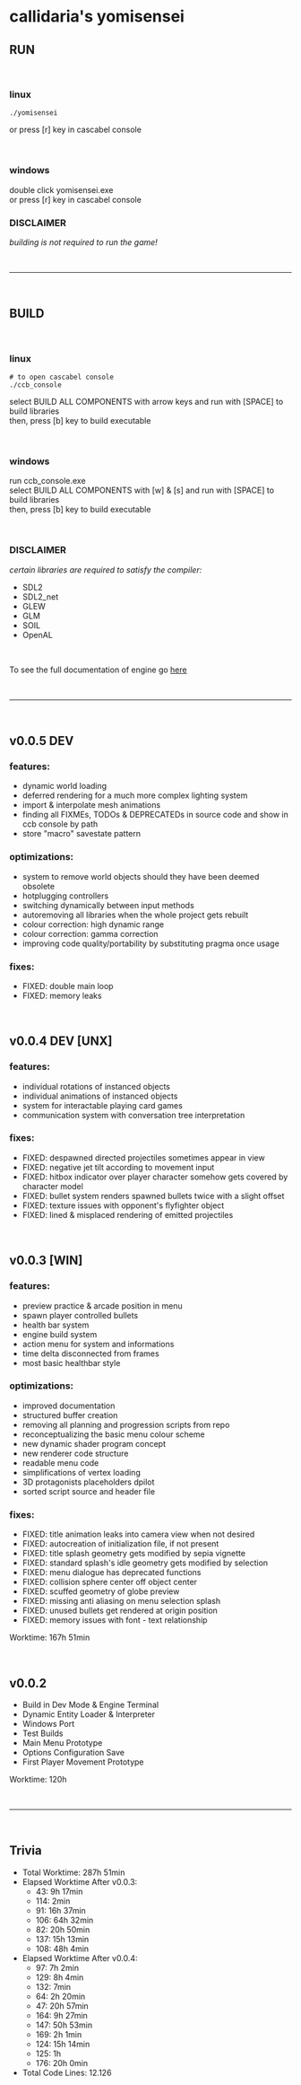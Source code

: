 # callidaria's yomisensei

## RUN

<br>

### linux
```
./yomisensei
```
or press [r] key in cascabel console

<br>

### windows
double click yomisensei.exe \
or press [r] key in cascabel console

### DISCLAIMER
*building is not required to run the game!*

<br>

***

<br>

## BUILD

<br>

### linux
```
# to open cascabel console
./ccb_console
```
select BUILD ALL COMPONENTS with arrow keys and run with [SPACE] to build libraries \
then, press [b] key to build executable

<br>

### windows
run ccb_console.exe \
select BUILD ALL COMPONENTS with [w] & [s] and run with [SPACE] to build libraries \
then, press [b] key to build executable

<br>

### DISCLAIMER
*certain libraries are required to satisfy the compiler:*
- SDL2
- SDL2_net
- GLEW
- GLM
- SOIL
- OpenAL

<br>

To see the full documentation of engine go [here](doc/index.md)

<br>

***

<br>

## v0.0.5 DEV

### features:
- dynamic world loading
- deferred rendering for a much more complex lighting system
- import & interpolate mesh animations
- finding all FIXMEs, TODOs & DEPRECATEDs in source code and show in ccb console by path
- store "macro" savestate pattern

### optimizations:
- system to remove world objects should they have been deemed obsolete
- hotplugging controllers
- switching dynamically between input methods
- autoremoving all libraries when the whole project gets rebuilt
- colour correction: high dynamic range
- colour correction: gamma correction
- improving code quality/portability by substituting pragma once usage

### fixes:
- FIXED: double main loop
- FIXED: memory leaks

<br>

## v0.0.4 DEV [UNX]

### features:
- individual rotations of instanced objects
- individual animations of instanced objects
- system for interactable playing card games
- communication system with conversation tree interpretation

### fixes:
- FIXED: despawned directed projectiles sometimes appear in view
- FIXED: negative jet tilt according to movement input
- FIXED: hitbox indicator over player character somehow gets covered by character model
- FIXED: bullet system renders spawned bullets twice with a slight offset
- FIXED: texture issues with opponent's flyfighter object
- FIXED: lined & misplaced rendering of emitted projectiles

<br>

## v0.0.3 [WIN]

### features:
- preview practice & arcade position in menu
- spawn player controlled bullets
- health bar system
- engine build system
- action menu for system and informations
- time delta disconnected from frames
- most basic healthbar style

### optimizations:
- improved documentation
- structured buffer creation
- removing all planning and progression scripts from repo
- reconceptualizing the basic menu colour scheme
- new dynamic shader program concept
- new renderer code structure
- readable menu code
- simplifications of vertex loading
- 3D protagonists placeholders dpilot
- sorted script source and header file

### fixes:
- FIXED: title animation leaks into camera view when not desired
- FIXED: autocreation of initialization file, if not present
- FIXED: title splash geometry gets modified by sepia vignette
- FIXED: standard splash's idle geometry gets modified by selection
- FIXED: menu dialogue has deprecated functions
- FIXED: collision sphere center off object center
- FIXED: scuffed geometry of globe preview
- FIXED: missing anti aliasing on menu selection splash
- FIXED: unused bullets get rendered at origin position
- FIXED: memory issues with font - text relationship

Worktime: 167h 51min

<br>

## v0.0.2
- Build in Dev Mode & Engine Terminal
- Dynamic Entity Loader & Interpreter
- Windows Port
- Test Builds
- Main Menu Prototype
- Options Configuration Save
- First Player Movement Prototype

Worktime: 120h

<br>

***

<br>

## Trivia
- Total Worktime: 287h 51min
- Elapsed Worktime After v0.0.3:
	+ 43: 9h 17min
	+ 114: 2min
	+ 91: 16h 37min
	+ 106: 64h 32min
	+ 82: 20h 50min
	+ 137: 15h 13min
	+ 108: 48h 4min
- Elapsed Worktime After v0.0.4:
	+ 97: 7h 2min
	+ 129: 8h 4min
	+ 132: 7min
	+ 64: 2h 20min
	+ 47: 20h 57min
	+ 164: 9h 27min
	+ 147: 50h 53min
	+ 169: 2h 1min
	+ 124: 15h 14min
	+ 125: 1h
	+ 176: 20h 0min
- Total Code Lines: 12.126